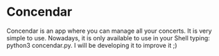# Concendar
Concendar is an app where you can manage all your concerts. It is very simple to use.
Nowadays, it is only available to use in your Shell typing: python3 concendar.py.
I will be developing it to improve it ;)
